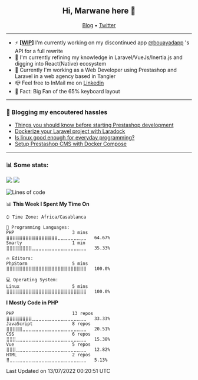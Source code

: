 <h2 align="center">Hi, Marwane here 👋</h2>
<p align="center">
  <a href="https://moghwan.me/blog">Blog</a> •
  <a href="https://twitter.com/moghwan">Twitter</a>
</p>

<hr>


-  ⚡️ **[[WIP](https://bouayadapp-laravel.herokuapp.com/docs/)]** I'm currently working on my discontinued app [@bouayadapp](https://twitter.com/moghwan/status/1275170535018835970) 's API for a full rewrite
- 🌱 I'm currently refining my knowledge in Laravel/VueJs/Inertia.js and digging into React(Native) ecosystem
- 🎯 Currently I'm working as a Web Developer using Prestashop and Laravel in a web agency based in Tangier
- 📪️ Feel free to InMail me on [Linkedin](https://linkedin.com/in/moghwan)
- 💭️ Fact: Big Fan of the 65% keyboard layout

<hr>

### 📝 Blogging my encoutered hassles
<!-- BLOG-POST-LIST:START -->
- [Things you should know before starting Prestashop development](https://dev.to/moghwan/things-you-should-know-before-starting-prestashop-development-inf)
- [Dockerize your Laravel project with Laradock](https://dev.to/moghwan/dockerize-your-laravel-project-with-laradock-2io1)
- [Is linux good enough for everyday programming?](https://dev.to/moghwan/is-linux-good-enough-for-everyday-programming-3kol)
- [Setup Prestashop CMS with Docker Compose](https://dev.to/moghwan/setup-prestashop-with-docker-compose-39mn)
<!-- BLOG-POST-LIST:END -->

<hr>

### 📊 Some stats:
![](https://komarev.com/ghpvc/?username=moghwan)
[![](https://wakatime.com/badge/user/511f0a0a-6747-4b42-8e92-cbc3d9e8f61b.svg)](https://wakatime.com/@moghwan)

<!--START_SECTION:waka-->
![Lines of code](https://img.shields.io/badge/From%20Hello%20World%20I%27ve%20Written--695%20Thousand%20lines%20of%20code-blue)

📊 **This Week I Spent My Time On** 

```text
⌚︎ Time Zone: Africa/Casablanca

💬 Programming Languages: 
PHP                      3 mins              ⣿⣿⣿⣿⣿⣿⣿⣿⣿⣿⣿⣿⣿⣿⣿⣿⣀⣀⣀⣀⣀⣀⣀⣀⣀   64.67% 
Smarty                   1 min               ⣿⣿⣿⣿⣿⣿⣿⣿⣀⣀⣀⣀⣀⣀⣀⣀⣀⣀⣀⣀⣀⣀⣀⣀⣀   35.33%

🔥 Editors: 
PhpStorm                 5 mins              ⣿⣿⣿⣿⣿⣿⣿⣿⣿⣿⣿⣿⣿⣿⣿⣿⣿⣿⣿⣿⣿⣿⣿⣿⣿   100.0%

💻 Operating System: 
Linux                    5 mins              ⣿⣿⣿⣿⣿⣿⣿⣿⣿⣿⣿⣿⣿⣿⣿⣿⣿⣿⣿⣿⣿⣿⣿⣿⣿   100.0%

```

**I Mostly Code in PHP** 

```text
PHP                      13 repos            ⣿⣿⣿⣿⣿⣿⣿⣿⣀⣀⣀⣀⣀⣀⣀⣀⣀⣀⣀⣀⣀⣀⣀⣀⣀   33.33% 
JavaScript               8 repos             ⣿⣿⣿⣿⣿⣀⣀⣀⣀⣀⣀⣀⣀⣀⣀⣀⣀⣀⣀⣀⣀⣀⣀⣀⣀   20.51% 
CSS                      6 repos             ⣿⣿⣿⣀⣀⣀⣀⣀⣀⣀⣀⣀⣀⣀⣀⣀⣀⣀⣀⣀⣀⣀⣀⣀⣀   15.38% 
Vue                      5 repos             ⣿⣿⣿⣀⣀⣀⣀⣀⣀⣀⣀⣀⣀⣀⣀⣀⣀⣀⣀⣀⣀⣀⣀⣀⣀   12.82% 
HTML                     2 repos             ⣿⣀⣀⣀⣀⣀⣀⣀⣀⣀⣀⣀⣀⣀⣀⣀⣀⣀⣀⣀⣀⣀⣀⣀⣀   5.13%

```



 Last Updated on 13/07/2022 00:20:51 UTC
<!--END_SECTION:waka-->

<!-- ![moghwan's GitHub stats](https://github-readme-stats.vercel.app/api/top-langs/?username=moghwan&langs_count=6&hide=html&layout=compact&theme=nord&custom_title=Github%20Stats) -->

<!-- ![moghwan's Wakatime stats](https://github-readme-stats.vercel.app/api/wakatime?username=moghwan&theme=nord&langs_count=6&layout=compact) -->

